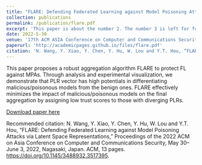 ```yaml
---
title: "FLARE: Defending Federated Learning against Model Poisoning Attacks via Latent Space Representations"
collection: publications
permalink: /publication/flare.pdf
excerpt: 'This paper is about the number 2. The number 3 is left for future work.'
date: 2022-5-30
venue: '17th ACM ASIA Conference on Computer and Communications Security (ACM ASIACCS 2022)'
paperurl: 'http://academicpages.github.io/files/flare.pdf'
citation: 'N. Wang, Y. Xiao, Y. Chen, Y. Hu, W. Lou and Y.T. Hou, “FLARE: Defending Federated Learning against Model Poisoning Attacks via Latent Space Representations,” Proceedings of the 2022 ACM on Asia Conference on Computer and Communications Security, May 30–June 3, 2022, Nagasaki, Japan. ACM, 13 pages. https://doi.org/10.1145/3488932.3517395.'
---
```

This paper proposes a robust aggregation algorithm FLARE to protect FL against MPAs. Through analysis and experimental visualization, we demonstrate that PLR vector has high potentials in differentiating malicious/poisonous models from the benign ones. FLARE effectively minimizes the impact of malicious/poisonous models on the final aggregation by assigning low trust scores to those with diverging PLRs. 


[Download paper here](http://ning-wang1.github.io/files/flare.pdf)

Recommended citation: N. Wang, Y. Xiao, Y. Chen, Y. Hu, W. Lou and Y.T. Hou, “FLARE: Defending Federated Learning against Model Poisoning Attacks via Latent Space Representations,” Proceedings of the 2022 ACM on Asia Conference on Computer and Communications Security, May 30–June 3, 2022, Nagasaki, Japan. ACM, 13 pages. https://doi.org/10.1145/3488932.3517395.
